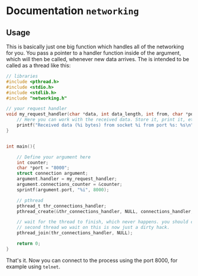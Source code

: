 # Documentation `networking`

## Usage

This is basically just one big function which handles all of the networking for you. You pass a pointer to a handler function inside of the argument, which will then be called, whenever new data arrives. The is intended to be called as a thread like this:

```c
// libraries
#include <pthread.h>
#include <stdio.h>
#include <stdlib.h>
#include "networking.h"

// your request handler
void my_request_handler(char *data, int data_length, int from, char *port){
	// Here you can work with the received data. Store it, print it, etc
	printf("Received data (%i bytes) from socket %i from port %s: %s\n", data_length, from, port, data);
}


int main(){

	// Define your argument here
	int counter;
	char *port = "8000";
	struct connection argument;
	argument.handler = my_request_handler;
	argument.connections_counter = &counter;
	sprintf(argument.port, "%i", 8000);

	// pthread
	pthread_t thr_connections_handler;
	pthread_create(&thr_connections_handler, NULL, connections_handler, &argument);

	// wait for the thread to finish, which never happens. you should create a 
	// second thread wo wait on this is now just a dirty hack.
	pthread_join(thr_connections_handler, NULL);

	return 0;
}
```


That's it. Now you can connect to the process using the port 8000, for example using `telnet`.
